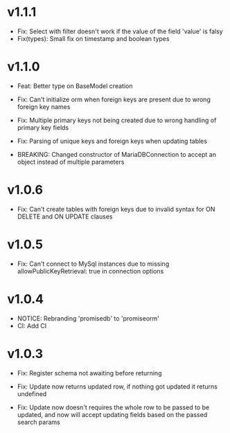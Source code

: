 # v1.1.1

- Fix: Select with filter doesn't work if the value of the field 'value' is falsy
- Fix(types): Small fix on timestamp and boolean types

# v1.1.0

- Feat: Better type on BaseModel creation

- Fix: Can't initialize orm when foreign keys are present due to wrong foreign key names

- Fix: Multiple primary keys not being created due to wrong handling of primary key fields

- Fix: Parsing of unique keys and foreign keys when updating tables

- BREAKING: Changed constructor of MariaDBConnection to accept an object instead of multiple parameters

# v1.0.6

- Fix: Can't create tables with foreign keys due to invalid syntax for ON DELETE and ON UPDATE clauses

# v1.0.5

- Fix: Can't connect to MySql instances due to missing allowPublicKeyRetrieval: true in connection options

# v1.0.4

- NOTICE: Rebranding 'promisedb' to 'promiseorm'
- CI: Add CI

# v1.0.3

- Fix: Register schema not awaiting before returning

- Fix: Update now returns updated row, if nothing got updated it returns undefined

- Fix: Update now doesn't requires the whole row to be passed to be updated, and now will accept updating fields based on the passed search params
